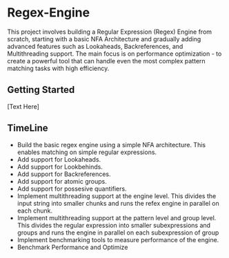 # Regex-Engine

This project involves building a Regular Expression (Regex) Engine from scratch, starting with a basic NFA Architecture and gradually adding advanced features such as Lookaheads, Backreferences, and Multithreading support. The main focus is on performance optimization - to create a powerful tool that can handle even the most complex pattern matching tasks with high efficiency.


## Getting Started

[Text Here]

## TimeLine

- Build the basic regex engine using a simple NFA architecture. This enables matching on simple regular expressions.
- Add support for Lookaheads.
- Add support for Lookbehinds.
- Add support for Backreferences.
- Add support for atomic groups.
- Add support for possesive quantifiers.
- Implement multithreading support at the engine level. This divides the input string into smaller chunks and runs the refex engine in parallel on each chunk.
- Implement multithreading support at the pattern level and group level. This divides the regular expression into smaller subexpressions and groups and runs the engine in parallel on each subexpression of group
- Implement benchmarking tools to measure performance of the engine.
- Benchmark Performance and Optimize

